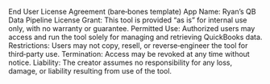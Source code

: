 End User License Agreement (bare‑bones template)
App Name: Ryan’s QB Data Pipeline
License Grant: This tool is provided “as is” for internal use only, with no warranty or guarantee.
Permitted Use: Authorized users may access and run the tool solely for managing and retrieving QuickBooks data.
Restrictions: Users may not copy, resell, or reverse‑engineer the tool for third‑party use.
Termination: Access may be revoked at any time without notice.
Liability: The creator assumes no responsibility for any loss, damage, or liability resulting from use of the tool.
